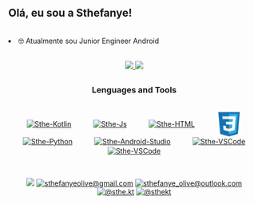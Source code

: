 ## Olá, eu sou a Sthefanye!

<br/>

<li> 🤓  Atualmente sou Junior Engineer Android </li>

<br>

 <p align="center">
   <a href="https://github.com/Sthefanye" target="_blank">
    <img height="180em" src="https://github-readme-stats.vercel.app/api?username=Sthefanye&show_icons=true&theme=bear&include_all_commits=true&count_private=true"/>
     <img height="150em" src="https://github-readme-stats.vercel.app/api/top-langs/?username=Sthefanye&layout=compact&langs_count=7&theme=bear"/>
   </a>
  </p>
  
<h2></h2>

  <h3 align="center"> Lenguages and Tools </h3>
  <div style="display: inline_block" align="center"><br>
    <a href="https://kotlinlang.org/" title ="Kotlin" ><img align="center" alt="Sthe-Kotlin" height="45" width="45" hspace="20" src="https://upload.wikimedia.org/wikipedia/commons/thumb/7/74/Kotlin_Icon.png/1024px-Kotlin_Icon.png"></a>  
    <a href="https://developer.mozilla.org/pt-BR/docs/Web/JavaScript" title ="JavaScript"><img align="center" alt="Sthe-Js" height="50" width="50" hspace="20" src="https://cdn.iconscout.com/icon/free/png-256/javascript-2752148-2284965.png"></a>
    <a href="https://developer.mozilla.org/pt-BR/docs/Web/HTML" title ="HTML"><img align="center" alt="Sthe-HTML" height="65" width="50" hspace="20" src="https://logodownload.org/wp-content/uploads/2016/10/html5-logo.png"><a/>
    <a href="https://developer.mozilla.org/pt-BR/docs/Web/CSS" title ="CSS"><img align="center" alt="Sthe-CSS" height="50" width="50" hspace="20" src="https://raw.githubusercontent.com/devicons/devicon/master/icons/css3/css3-original.svg"><a/>
     <a href="https://www.python.org/" title ="Python"><img align="center" alt="Sthe-Python" height="50" width="50" hspace="20" src="https://upload.wikimedia.org/wikipedia/commons/thumb/c/c3/Python-logo-notext.svg/2048px-Python-logo-notext.svg.png"></a>
     <a href="https://developer.android.com/studio" title ="Android Studio"><img align="center" alt="Sthe-Android-Studio" height="55" width="50" hspace="20" src="https://static.wikia.nocookie.net/logopedia/images/d/db/Android_Studio_Icon_2021.svg/revision/latest/scale-to-width-down/200?cb=20210305211354"></a>
     <a href="https://code.visualstudio.com/" title ="Visual Studio Code"><img align="center" alt="Sthe-VSCode" height="55" width="50" hspace="20" src="https://upload.wikimedia.org/wikipedia/commons/thumb/9/9a/Visual_Studio_Code_1.35_icon.svg/512px-Visual_Studio_Code_1.35_icon.svg.png"></a>
     <a href="https://www.jetbrains.com/pt-br/idea//" title ="IntelliJ"><img align="center" alt="Sthe-VSCode" height="55" width="50" hspace="20" src="https://resources.jetbrains.com/storage/products/intellij-idea/img/meta/intellij-idea_logo_300x300.png"></a>
  </div>
  </div>
<br/>
 
 <h2> </h2>
<div align = "center"> 
 <a href="https://www.linkedin.com/in/sthefanye/" title="Clique :)"target="_blank"><img src="https://img.shields.io/badge/-LinkedIn-%230077B5?style=for-the-badge&logo=linkedin&logoColor=white" target="_blank"></a> 
 <a href = "mailto:sthefanyeolive@gmail.com"><img src="https://img.shields.io/badge/Gmail-D14836?style=for-the-badge&logo=gmail&logoColor=white" title="sthefanyeolive@gmail.com" target="_blank"></a>
  <a href = "mailto:sthefanye_olive@outlook.com"><img src="https://img.shields.io/badge/Microsoft_Outlook-0078D4?style=for-the-badge&logo=microsoft-outlook&logoColor=white" title="sthefanye_olive@outlook.com" target=" target="_blank"></a>
  <a href="https://instagram.com/sthe.kt" target="_blank"><img src="https://img.shields.io/badge/Instagram-E4405F?style=for-the-badge&logo=instagram&logoColor=white" title="@sthe.kt" target="_blank"></a>
 <a href="https://twitter.com/sthekt" target="_blank"><img src="https://img.shields.io/badge/Twitter-1DA1F2?style=for-the-badge&logo=twitter&logoColor=white" title="@sthekt" target="_blank"></a>
</div>
    
